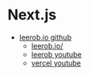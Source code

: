 # Next.js

- [leerob.io github](https://github.com/leerob/leerob.io)
  - [leerob.io/](https://leerob.io/)
  - [leerob youtube](https://www.youtube.com/@leerob)
  - [vercel youtube](https://www.youtube.com/@vercelhq)
